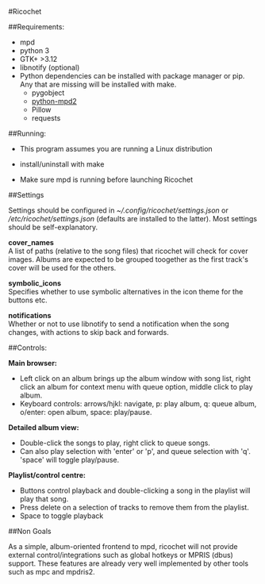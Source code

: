 #Ricochet

##Requirements:

  - mpd
  - python 3
  - GTK+ >3.12
  - libnotify (optional)
  - Python dependencies can be installed with package manager or pip.
    Any that are missing will be installed with make.
    - pygobject
    - [python-mpd2](https://github.com/Mic92/python-mpd2)
    - Pillow
    - requests


##Running:

  - This program assumes you are running a Linux distribution

  - install/uninstall with make

  - Make sure mpd is running before launching Ricochet

##Settings

Settings should be configured in _~/.config/ricochet/settings.json_ or
_/etc/ricochet/settings.json_ (defaults are installed to the latter).
Most settings should be self-explanatory.

**cover_names**  
A list of paths (relative to the song files) that ricochet will check
for cover images. Albums are expected to be grouped toogether as the
first track's cover will be used for the others.

**symbolic_icons**  
Specifies whether to use symbolic alternatives in the icon theme for the
buttons etc.

**notifications**  
Whether or not to use libnotify to send a notification when the song
changes, with actions to skip back and forwards.


##Controls:

**Main browser:**
  - Left click on an album brings up the album window with song list,
    right click an album for context menu with queue option, middle
    click to play album. 
  - Keyboard controls: arrows/hjkl: navigate, p: play album, q: queue
    album, o/enter: open album, space: play/pause.

**Detailed album view:**
  - Double-click the songs to play, right click to queue songs.
  - Can also play selection with 'enter' or 'p', and queue selection
    with 'q'. 'space' will toggle play/pause.

**Playlist/control centre:**
  - Buttons control playback and double-clicking a song in the playlist
    will play that song.
  - Press delete on a selection of tracks to remove them from the
    playlist.
  - Space to toggle playback

##Non Goals

As a simple, album-oriented frontend to mpd, ricochet will not provide
external control/integrations such as global hotkeys or MPRIS (dbus)
support. These features are already very well implemented by other tools
such as mpc and mpdris2.
